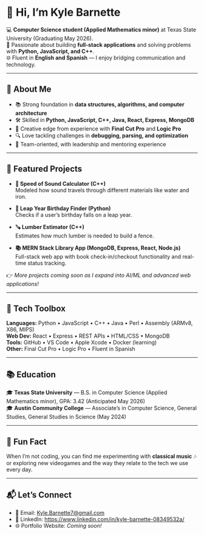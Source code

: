 # 👋 Hi, I’m Kyle Barnette  

💻 **Computer Science student (Applied Mathematics minor)** at Texas State University (Graduating May 2026).  
🎯 Passionate about building **full-stack applications** and solving problems with **Python, JavaScript, and C++**.  
🌐 Fluent in **English and Spanish** — I enjoy bridging communication and technology.  

---

## 🚀 About Me
- 📚 Strong foundation in **data structures, algorithms, and computer architecture**  
- 🛠 Skilled in **Python, JavaScript, C++, Java, React, Express, MongoDB**  
- 🎨 Creative edge from experience with **Final Cut Pro** and **Logic Pro**  
- 🔍 Love tackling challenges in **debugging, parsing, and optimization**  
- 🤝 Team-oriented, with leadership and mentoring experience  

---

## 🔨 Featured Projects
- **📐 Speed of Sound Calculator (C++)**  
  Modeled how sound travels through different materials like water and iron.  

- **🎂 Leap Year Birthday Finder (Python)**  
  Checks if a user’s birthday falls on a leap year.  

- **🪚 Lumber Estimator (C++)**  
  Estimates how much lumber is needed to build a fence.  

- **📚 MERN Stack Library App (MongoDB, Express, React, Node.js)**  
  Full-stack web app with book check-in/checkout functionality and real-time status tracking.  

👉 *More projects coming soon as I expand into AI/ML and advanced web applications!*  

---

## 🧰 Tech Toolbox
**Languages:** Python • JavaScript • C++ • Java • Perl • Assembly (ARMv8, X86, MIPS)  
**Web Dev:** React • Express • REST APIs • HTML/CSS • MongoDB  
**Tools:** GitHub • VS Code • Apple Xcode • Docker (learning)  
**Other:** Final Cut Pro • Logic Pro • Fluent in Spanish  

---

## 📚 Education
🎓 **Texas State University** — B.S. in Computer Science (Applied Mathematics minor), GPA: 3.42 (Anticipated May 2026)  
🎓 **Austin Community College** — Associate’s in Computer Science, General Studies, General Studies in Science (May 2024)  

---

## 🌟 Fun Fact
When I’m not coding, you can find me experimenting with **classical music** 🎶 or exploring new videogames and the way they relate to the tech we use every day.  

---

## 📬 Let’s Connect
- 📧 Email: [Kyle.Barnette7@gmail.com](mailto:Kyle.Barnette7@gmail.com)  
- 💼 LinkedIn: https://www.linkedin.com/in/kyle-barnette-08349532a/
- 🌐 Portfolio Website: *Coming soon!*  
